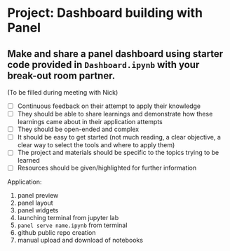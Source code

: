 # Project: Dashboard building with Panel

Make and share a panel dashboard using starter code provided in `Dashboard.ipynb` with your break-out room partner. 
---

(To be filled during meeting with Nick)

- [ ] Continuous feedback on their attempt to apply their knowledge
- [ ] They should be able to share learnings and demonstrate how these learnings came about in their application attempts
- [ ] They should be open-ended and complex
- [ ] It should be easy to get started (not much reading, a clear objective, a clear way to select the tools and where to apply them)
- [ ] The project and materials should be specific to the topics trying to be learned
- [ ] Resources should be given/highlighted for further information

Application:
1. panel preview
2. panel layout
3. panel widgets
4. launching terminal from jupyter lab
5. `panel serve name.ipynb` from terminal
6. github public repo creation
7. manual upload and download of notebooks
